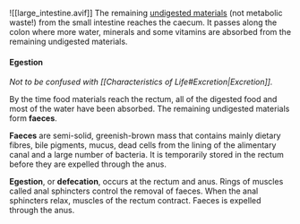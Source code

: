 ![[large_intestine.avif]]
The remaining <u>undigested materials</u> (not metabolic waste!) from the small intestine reaches the caecum. It passes along the colon where more water, minerals and some vitamins are absorbed from the remaining undigested materials.

#### Egestion
*Not to be confused with [[Characteristics of Life#Excretion|Excretion]].*

By the time food materials reach the rectum, all of the digested food and most of the water have been absorbed. The remaining undigested materials form **faeces**.

**Faeces** are semi-solid, greenish-brown mass that contains mainly dietary fibres, bile pigments, mucus, dead cells from the lining of the alimentary canal and a large number of bacteria. It is temporarily stored in the rectum before they are expelled through the anus.

**Egestion**, or **defecation**, occurs at the rectum and anus. Rings of muscles called anal sphincters control the removal of faeces. When the anal sphincters relax, muscles of the rectum contract. Faeces is expelled through the anus.


